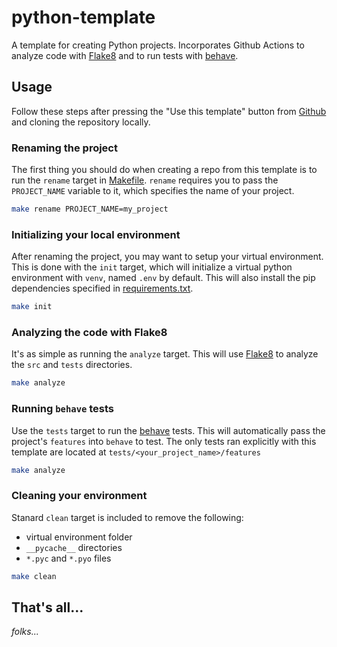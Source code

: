 # python-template

A template for creating Python projects. Incorporates Github Actions to analyze code with [Flake8](https://github.com/PyCQA/flake8) and to run tests with [behave](https://github.com/behave/behave).


## Usage

Follow these steps after pressing the "Use this template" button from [Github](https://github.com/ramonmeza/python-template) and cloning the repository locally.


### Renaming the project

The first thing you should do when creating a repo from this template is to run the `rename` target in [Makefile](Makefile). `rename` requires you to pass the `PROJECT_NAME` variable to it, which specifies the name of your project.

```sh
make rename PROJECT_NAME=my_project
```


### Initializing your local environment

After renaming the project, you may want to setup your virtual environment. This is done with the `init` target, which will initialize a virtual python environment with `venv`, named `.env` by default. This will also install the pip dependencies specified in [requirements.txt](requirements.txt).

```sh
make init
```


### Analyzing the code with Flake8

It's as simple as running the `analyze` target. This will use [Flake8](https://github.com/PyCQA/flake8) to analyze the `src` and `tests` directories.

```sh
make analyze
```


### Running `behave` tests

Use the `tests` target to run the [behave](https://github.com/behave/behave) tests. This will automatically pass the project's `features` into `behave` to test. The only tests ran explicitly with this template are located at `tests/<your_project_name>/features`

```sh
make analyze
```


### Cleaning your environment

Stanard `clean` target is included to remove the following:

* virtual environment folder
* `__pycache__` directories
* `*.pyc` and `*.pyo` files

```sh
make clean
```


## That's all...

*folks...*
